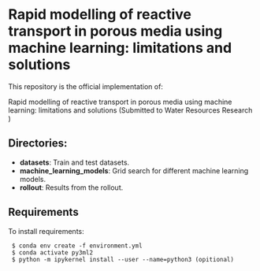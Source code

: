 # Rapid modelling of reactive transport in porous media using machine learning: limitations and solutions

This repository is the official implementation of: 

Rapid modelling of reactive transport in porous media using machine learning: limitations and solutions (Submitted to Water Resources Research )

## Directories:

- **datasets**: Train and test datasets.
- **machine_learning_models**: Grid search for different machine learning models.
- **rollout**: Results from the rollout.

## Requirements

To install requirements:

```setup
 $ conda env create -f environment.yml 
 $ conda activate py3ml2
 $ python -m ipykernel install --user --name=python3 (opitional)
```

